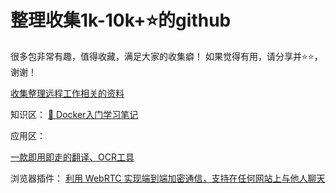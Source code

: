# 整理收集1k-10k+⭐的github
很多包非常有趣，值得收藏，满足大家的收集癖！ 如果觉得有用，请分享并⭐:star:，谢谢！

[收集整理远程工作相关的资料](https://github.com/greatghoul/remote-working)

知识区：
[🐳 Docker入门学习笔记](https://github.com/jaywcjlove/docker-tutorial) 

应用区：

[一款即用即走的翻译、OCR工具]([https://github.com/jaywcjlove/docker-tutorial](https://github.com/ZGGSONG/STranslate)) 


浏览器插件：
[利用 WebRTC 实现端到端加密通信，支持在任何网站上与他人聊天](https://github.com/molvqingtai/WebChat)
